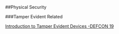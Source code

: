 ##Physical Security




###Tamper Evident Related

[Introduction to Tamper Evident Devices -DEFCON 19 ](https://www.youtube.com/watch?v=SIQml3MBJoE&spfreload=10)


















